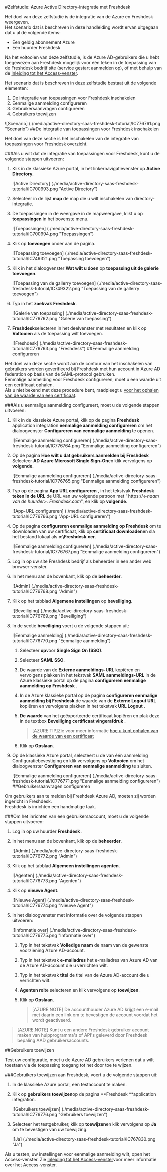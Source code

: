 <properties 
    pageTitle="Zelfstudie: Azure Active Directory-integratie met Freshdesk | Microsoft Azure" 
    description="Meer informatie over het Freshdesk met Azure Active Directory gebruiken voor het inschakelen van eenmalige aanmelding, geautomatiseerde provisioning en meer!" 
    services="active-directory" 
    authors="jeevansd"  
    documentationCenter="na" 
    manager="femila"/>
<tags 
    ms.service="active-directory" 
    ms.devlang="na" 
    ms.topic="article" 
    ms.tgt_pltfrm="na" 
    ms.workload="identity" 
    ms.date="09/29/2016" 
    ms.author="jeedes" />

#<a name="tutorial-azure-active-directory-integration-with-freshdesk"></a>Zelfstudie: Azure Active Directory-integratie met Freshdesk
  
Het doel van deze zelfstudie is de integratie van de Azure en Freshdesk weergeven.  
Het scenario dat is beschreven in deze handleiding wordt ervan uitgegaan dat u al de volgende items:

-   Een geldig abonnement Azure
-   Een huurder Freshdesk
  
Na het voltooien van deze zelfstudie, is de Azure AD-gebruikers die u hebt toegewezen aan Freshdesk mogelijk voor één teken in de toepassing van de Freshdesk bedrijf site (service gestart aanmelden op), of met behulp van de [Inleiding tot het Access-venster](active-directory-saas-access-panel-introduction.md).
  
Het scenario dat is beschreven in deze zelfstudie bestaat uit de volgende elementen:

1.  De integratie van toepassingen voor Freshdesk inschakelen
2.  Eenmalige aanmelding configureren
3.  Gebruikersaanvragen configureren
4.  Gebruikers toewijzen

![Scenario] (./media/active-directory-saas-freshdesk-tutorial/IC776761.png "Scenario")
##<a name="enabling-the-application-integration-for-freshdesk"></a>De integratie van toepassingen voor Freshdesk inschakelen
  
Het doel van deze sectie is het inschakelen van de integratie van toepassingen voor Freshdesk overzicht.

###<a name="to-enable-the-application-integration-for-freshdesk-perform-the-following-steps"></a>Als u wilt dat de integratie van toepassingen voor Freshdesk, kunt u de volgende stappen uitvoeren:

1.  Klik in de klassieke Azure portal, in het linkernavigatievenster op **Active Directory**.

    ![Active Directory] (./media/active-directory-saas-freshdesk-tutorial/IC700993.png "Active Directory")

2.  Selecteer in de lijst **map** de map die u wilt inschakelen van directory-integratie.

3.  De toepassingen in de weergave in de mapweergave, klikt u op **toepassingen** in het bovenste menu.

    ![Toepassingen] (./media/active-directory-saas-freshdesk-tutorial/IC700994.png "Toepassingen")

4.  Klik op **toevoegen** onder aan de pagina.

    ![Toepassing toevoegen] (./media/active-directory-saas-freshdesk-tutorial/IC749321.png "Toepassing toevoegen")

5.  Klik in het dialoogvenster **Wat wilt u doen** op **toepassing uit de galerie toevoegen**.

    ![Toepassing van de gallerry toevoegen] (./media/active-directory-saas-freshdesk-tutorial/IC749322.png "Toepassing van de gallerry toevoegen")

6.  Typ in het **zoekvak** **Freshdesk**.

    ![Galerie van toepassing] (./media/active-directory-saas-freshdesk-tutorial/IC776762.png "Galerie van toepassing")

7.  **Freshdesk**selecteren in het deelvenster met resultaten en klik op **Voltooien** als de toepassing wilt toevoegen.

    ![Freshdesk] (./media/active-directory-saas-freshdesk-tutorial/IC776763.png "Freshdesk")
##<a name="configuring-single-sign-on"></a>Eenmalige aanmelding configureren
  
Het doel van deze sectie wordt aan de contour van het inschakelen van gebruikers worden geverifieerd bij Freshdesk met hun account in Azure AD federation op basis van de SAML-protocol gebruiken.  
Eenmalige aanmelding voor Freshdesk configureren, moet u een waarde uit een certificaat ophalen.  
Als u niet bekend met deze procedure bent, raadpleegt u [voor het ophalen van de waarde van een certificaat](http://youtu.be/YKQF266SAxI).

###<a name="to-configure-single-sign-on-perform-the-following-steps"></a>Als u eenmalige aanmelding configureert, moet u de volgende stappen uitvoeren:

1.  Klik in de klassieke Azure portal, klik op de pagina **Freshdesk** application integration **eenmalige aanmelding configureren** om het dialoogvenster **Configureren van eenmalige aanmelding** te openen.

    ![Eenmalige aanmelding configureren] (./media/active-directory-saas-freshdesk-tutorial/IC776764.png "Eenmalige aanmelding configureren")

2.  Op de pagina **Hoe wilt u dat gebruikers aanmelden bij Freshdesk** Selecteer **AD Azure Microsoft Single Sign-On**en klik vervolgens op **volgende**.

    ![Eenmalige aanmelding configureren] (./media/active-directory-saas-freshdesk-tutorial/IC776765.png "Eenmalige aanmelding configureren")

3.  Typ op de pagina **App URL configureren** , in het tekstvak **Freshdesk teken In de URL** de URL van uw volgende patroon met ' https://*\<-naam van de huurder\>. Freshdesk.com*", en klik op **volgende**.

    ![App-URL configureren] (./media/active-directory-saas-freshdesk-tutorial/IC776766.png "App-URL configureren")

4.  Op de pagina **configureren eenmalige aanmelding op Freshdesk** om te downloaden van uw certificaat, klik op **certificaat downloaden**en sla het bestand lokaal als **c:\\Freshdesk.cer**.

    ![Eenmalige aanmelding configureren] (./media/active-directory-saas-freshdesk-tutorial/IC776767.png "Eenmalige aanmelding configureren")

5.  Log in op uw site Freshdesk bedrijf als beheerder in een ander web browser-venster.

6.  In het menu aan de bovenkant, klik op de **beheerder**.

    ![Admin] (./media/active-directory-saas-freshdesk-tutorial/IC776768.png "Admin")

7.  Klik op het tabblad **Algemene instellingen** op **beveiliging**.

    ![Beveiliging] (./media/active-directory-saas-freshdesk-tutorial/IC776769.png "Beveiliging")

8.  In de sectie **beveiliging** voert u de volgende stappen uit:

    ![Eenmalige aanmelding] (./media/active-directory-saas-freshdesk-tutorial/IC776770.png "Eenmalige aanmelding")

    1.  Selecteer **op**voor **Single Sign On (SSO)**.
    2.  Selecteer **SAML SSO**.
    3.  De waarde van de **Externe aanmeldings-URL** kopiëren en vervolgens plakken in het tekstvak **SAML aanmeldings-URL** in de Azure klassieke portal op de pagina **configureren eenmalige aanmelding op Freshdesk** .
    4.  In de Azure klassieke portal op de pagina **configureren eenmalige aanmelding bij Freshdesk** de waarde van de **Externe Logout URL** kopiëren en vervolgens plakken in het tekstvak **URL Logout** .
    5.  **De waarde** van het geëxporteerde certificaat kopiëren en plak deze in de textbox **Beveiliging certificaat vingerafdruk** .  

        >[AZURE.TIP]Zie voor meer informatie [hoe u kunt ophalen van de waarde van een certificaat](http://youtu.be/YKQF266SAxI)

    6.  Klik op **Opslaan**.

9.  Op de klassieke Azure portal, selecteert u de van één aanmelding Configuratiebevestiging en klik vervolgens op **Voltooien** om het dialoogvenster **Configureren van eenmalige aanmelding** te sluiten.

    ![Eenmalige aanmelding configureren] (./media/active-directory-saas-freshdesk-tutorial/IC776771.png "Eenmalige aanmelding configureren")
##<a name="configuring-user-provisioning"></a>Gebruikersaanvragen configureren
  
Om gebruikers aan te melden bij Freshdesk Azure AD, moeten zij worden ingericht in Freshdesk.  
Freshdesk is inrichten een handmatige taak.

###<a name="to-provision-a-user-accounts-perform-the-following-steps"></a>Om het inrichten van een gebruikersaccount, moet u de volgende stappen uitvoeren:

1.  Log in op uw huurder **Freshdesk** .

2.  In het menu aan de bovenkant, klik op de **beheerder**.

    ![Admin] (./media/active-directory-saas-freshdesk-tutorial/IC776772.png "Admin")

3.  Klik op het tabblad **Algemeen instellingen** **agenten**.

    ![Agenten] (./media/active-directory-saas-freshdesk-tutorial/IC776773.png "Agenten")

4.  Klik op **nieuwe Agent**.

    ![Nieuwe Agent] (./media/active-directory-saas-freshdesk-tutorial/IC776774.png "Nieuwe Agent")

5.  In het dialoogvenster met informatie over de volgende stappen uitvoeren:

    ![Informatie over] (./media/active-directory-saas-freshdesk-tutorial/IC776775.png "Informatie over")

    1.  Typ in het tekstvak **Volledige naam** de naam van de gewenste voorziening Azure AD-account.
    2.  Typ in het tekstvak **e-mailadres** het e-mailadres van Azure AD van de Azure AD-account die u verrichten wilt.
    3.  Typ in het tekstvak **titel** de titel van de Azure AD-account die u verrichten wilt.
    4.  **Agenten rol**te selecteren en klik vervolgens op **toewijzen**.
    5.  Klik op **Opslaan**.
    
        >[AZURE.NOTE] De accounthouder Azure AD krijgt een e-mail met daarin een link om te bevestigen de account voordat het wordt geactiveerd.

>[AZURE.NOTE] Kunt u een andere Freshdesk gebruiker account maken van hulpprogramma's of API's geleverd door Freshdesk bepaling AAD gebruikersaccounts.

##<a name="assigning-users"></a>Gebruikers toewijzen
  
Test uw configuratie, moet u de Azure AD gebruikers verlenen dat u wilt toestaan via de toepassing toegang tot het door toe te wijzen.

###<a name="to-assign-users-to-freshdesk-perform-the-following-steps"></a>Gebruikers toewijzen aan Freshdesk, voert u de volgende stappen uit:

1.  In de klassieke Azure portal, een testaccount te maken.

2.  Klik op **gebruikers toewijzen**op de pagina **Freshdesk **application integration.

    ![Gebruikers toewijzen] (./media/active-directory-saas-freshdesk-tutorial/IC776776.png "Gebruikers toewijzen")

3.  Selecteer het testgebruiker, klik op **toewijzen**en klik vervolgens op **Ja** om te bevestigen van uw toewijzing.

    ![Ja] (./media/active-directory-saas-freshdesk-tutorial/IC767830.png "Ja")
  
Als u testen, uw instellingen voor eenmalige aanmelding wilt, open het Access-venster. Zie [Inleiding tot het Access-venster](active-directory-saas-access-panel-introduction.md)voor meer informatie over het Access-venster.